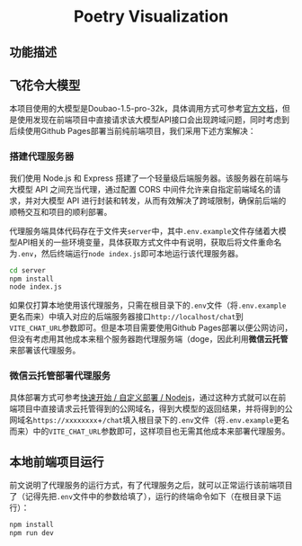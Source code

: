 <h1 align="center">Poetry Visualization</h1>

## 功能描述



## 飞花令大模型

本项目使用的大模型是Doubao-1.5-pro-32k，具体调用方式可参考[官方文档](https://www.volcengine.com/docs/82379/1298454)，但是使用发现在前端项目中直接请求该大模型API接口会出现跨域问题，同时考虑到后续使用Github Pages部署当前纯前端项目，我们采用下述方案解决：

### 搭建代理服务器

我们使用 Node.js 和 Express 搭建了一个轻量级后端服务器。该服务器在前端与大模型 API 之间充当代理，通过配置 CORS 中间件允许来自指定前端域名的请求，并对大模型 API 进行封装和转发，从而有效解决了跨域限制，确保前后端的顺畅交互和项目的顺利部署。

代理服务端具体代码存在于文件夹`server`中，其中`.env.example`文件存储着大模型API相关的一些环境变量，具体获取方式文件中有说明，获取后将文件重命名为`.env`，然后终端运行`node index.js`即可本地运行该代理服务器。

```cmd
cd server
npm install
node index.js
```

如果仅打算本地使用该代理服务，只需在根目录下的`.env`文件（将`.env.example`更名而来）中填入对应的后端服务器接口`http://localhost/chat`到`VITE_CHAT_URL`参数即可。但是本项目需要使用Github Pages部署以便公网访问，但没有考虑用其他成本来租个服务器跑代理服务端（doge，因此利用**微信云托管**来部署该代理服务。

### 微信云托管部署代理服务

具体部署方式可参考[快速开始 / 自定义部署 / Nodejs](https://developers.weixin.qq.com/miniprogram/dev/wxcloudservice/wxcloudrun/src/quickstart/custom/node.html)，通过这种方式就可以在前端项目中直接请求云托管得到的公网域名，得到大模型的返回结果，并将得到的公网域名`https://xxxxxxxx`+`/chat`填入根目录下的`.env`文件（将`.env.example`更名而来）中的`VITE_CHAT_URL`参数即可，这样项目也无需其他成本来部署代理服务。

## 本地前端项目运行

前文说明了代理服务的运行方式，有了代理服务之后，就可以正常运行该前端项目了（记得先把`.env`文件中的参数给填了），运行的终端命令如下（在根目录下运行）：

```cmd
npm install
npm run dev
```

